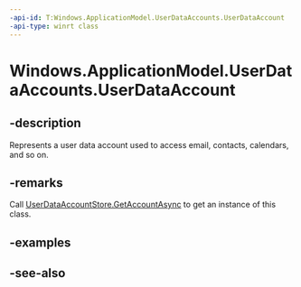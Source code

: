----api-id: T:Windows.ApplicationModel.UserDataAccounts.UserDataAccount
-api-type: winrt class
---<!-- Class syntax.public class UserDataAccount : Windows.ApplicationModel.UserDataAccounts.IUserDataAccount, Windows.ApplicationModel.UserDataAccounts.IUserDataAccount2, Windows.ApplicationModel.UserDataAccounts.IUserDataAccount3, Windows.ApplicationModel.UserDataAccounts.IUserDataAccount4--># Windows.ApplicationModel.UserDataAccounts.UserDataAccount## -descriptionRepresents a user data account used to access email, contacts, calendars, and so on.## -remarksCall [UserDataAccountStore.GetAccountAsync](userdataaccountstore_getaccountasync.md) to get an instance of this class.## -examples## -see-also